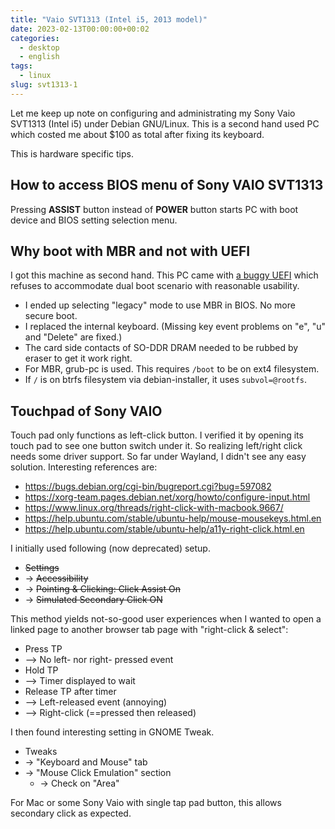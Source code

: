 ```yaml
---
title: "Vaio SVT1313 (Intel i5, 2013 model)"
date: 2023-02-13T00:00:00+00:02
categories:
  - desktop
  - english
tags:
  - linux
slug: svt1313-1
---
```


Let me keep up note on configuring and administrating my Sony Vaio SVT1313
(Intel i5) under Debian GNU/Linux.  This is a second hand used PC which costed
me about $100 as total after fixing its keyboard.

This is hardware specific tips.

## How to access BIOS menu of Sony VAIO SVT1313

Pressing **ASSIST** button instead of **POWER** button starts PC with boot
device and BIOS setting selection menu.

## Why boot with MBR and not with UEFI

I got this machine as second hand. This PC came with [a buggy
UEFI](https://wiki.debian.org/UEFI#Force_grub-efi_installation_manually) which
refuses to accommodate dual boot scenario with reasonable usability.

* I ended up selecting "legacy" mode to use MBR in BIOS.  No more secure boot.
* I replaced the internal keyboard.  (Missing key event problems on "e", "u"
  and "Delete" are fixed.)
* The card side contacts of SO-DDR DRAM needed to be rubbed by eraser to get it
  work right.
* For MBR, grub-pc is used.  This requires `/boot` to be on ext4 filesystem.
* If `/` is on btrfs filesystem via debian-installer, it uses `subvol=@rootfs`.

## Touchpad of Sony VAIO

Touch pad only functions as left-click button.  I verified it by opening its
touch pad to see one button switch under it.  So realizing left/right click needs some driver
support.  So far under Wayland, I didn't see any easy solution. Interesting references are:

 * https://bugs.debian.org/cgi-bin/bugreport.cgi?bug=597082
 * https://xorg-team.pages.debian.net/xorg/howto/configure-input.html
 * https://www.linux.org/threads/right-click-with-macbook.9667/
 * https://help.ubuntu.com/stable/ubuntu-help/mouse-mousekeys.html.en
 * https://help.ubuntu.com/stable/ubuntu-help/a11y-right-click.html.en

I initially used following (now deprecated) setup.

* ~~Settings~~
* -> ~~Accessibility~~
* -> ~~Pointing & Clicking: Click Assist On~~
* -> ~~Simulated Secondary Click ON~~

This method yields not-so-good user experiences when I wanted to open a linked
page to another browser tab page with "right-click & select":

* Press TP
* --> No left- nor right- pressed event
* Hold TP
* --> Timer displayed to wait
* Release TP after timer
* --> Left-released event (annoying)
* --> Right-click (==pressed then released)

I then found interesting setting in GNOME Tweak.


* Tweaks
* -> "Keyboard and Mouse" tab
* -> "Mouse Click Emulation" section
  * -> Check on "Area"

For Mac or some Sony Vaio with single tap pad button, this allows secondary
click as expected.

<!-- vim: set sw=4 sts=4 ai si et tw=79 ft=markdown: -->
